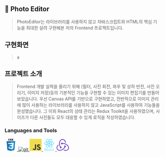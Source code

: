 ## 📄 Photo Editor

> PhotoEditor는 라이브러리를 사용하지 않고 자바스크립트와 HTML의 핵심 기능을 최대한 살려 구현해본 저의 Frontend 프로젝트입니다.

##  구현화면 
> a

##  프로젝트 소개

> Frontend 개발 실력을 올리기 위해 (필터, 사진 회전, 좌우 및 상하 반전, 사진 오리기, 이미지 저장)등의 기본적인 기능을 구현할 수 있는 이미지 편집기를 만들어 보았습니다.
> 우선 Canvas API를 기반으로 구현하였고, 전반적으로 이미지 관리에 많이 사용하는 라이브러리를 사용하지 않고 JavaScript를 사용하여 기능들을 완성했습니다.
>그 이외 React의 상태 관리는 Redux Toolkit을 사용하였으며, 사이즈가 다른 사진들도 모두 대응할 수 있게 로직을 작성하였습니다.





<p align="left">
</p>

<h3 align="left">Languages and Tools</h3>
<p align="left"> <a href="https://www.w3schools.com/css/" target="_blank" rel="noreferrer"> <img src="https://raw.githubusercontent.com/devicons/devicon/master/icons/css3/css3-original-wordmark.svg" alt="css3" width="40" height="40"/> </a> <a href="https://git-scm.com/" target="_blank" rel="noreferrer"> <img src="https://www.vectorlogo.zone/logos/git-scm/git-scm-icon.svg" alt="git" width="40" height="40"/> </a> <a href="https://developer.mozilla.org/en-US/docs/Web/JavaScript" target="_blank" rel="noreferrer"> <img src="https://raw.githubusercontent.com/devicons/devicon/master/icons/javascript/javascript-original.svg" alt="javascript" width="40" height="40"/> </a> <a href="https://reactjs.org/" target="_blank" rel="noreferrer"> <img src="https://raw.githubusercontent.com/devicons/devicon/master/icons/react/react-original-wordmark.svg" alt="react" width="40" height="40"/> </a> <a href="https://redux.js.org" target="_blank" rel="noreferrer"> <img src="https://raw.githubusercontent.com/devicons/devicon/master/icons/redux/redux-original.svg" alt="redux" width="40" height="40"/> </a> </p>
